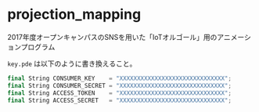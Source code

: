 # projection_mapping

2017年度オープンキャンパスのSNSを用いた「IoTオルゴール」用のアニメーションプログラム

`key.pde` は以下のように書き換えること。

```java:key.pde
final String CONSUMER_KEY    = "XXXXXXXXXXXXXXXXXXXXXXXXXXXXXX";
final String CONSUMER_SECRET = "XXXXXXXXXXXXXXXXXXXXXXXXXXXXXX";
final String ACCESS_TOKEN    = "XXXXXXXXXXXXXXXXXXXXXXXXXXXXXX";
final String ACCESS_SECRET   = "XXXXXXXXXXXXXXXXXXXXXXXXXXXXXX";
```
